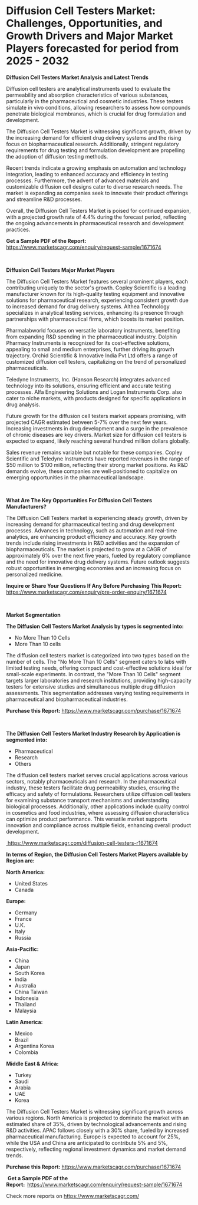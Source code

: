 <p><h1>Diffusion Cell Testers Market: Challenges, Opportunities, and Growth Drivers and Major Market Players forecasted for period from 2025 - 2032</h1></p><p><strong>Diffusion Cell Testers Market Analysis and Latest Trends</strong></p>
<p><p>Diffusion cell testers are analytical instruments used to evaluate the permeability and absorption characteristics of various substances, particularly in the pharmaceutical and cosmetic industries. These testers simulate in vivo conditions, allowing researchers to assess how compounds penetrate biological membranes, which is crucial for drug formulation and development.</p><p>The Diffusion Cell Testers Market is witnessing significant growth, driven by the increasing demand for efficient drug delivery systems and the rising focus on biopharmaceutical research. Additionally, stringent regulatory requirements for drug testing and formulation development are propelling the adoption of diffusion testing methods. </p><p>Recent trends indicate a growing emphasis on automation and technology integration, leading to enhanced accuracy and efficiency in testing processes. Furthermore, the advent of advanced materials and customizable diffusion cell designs cater to diverse research needs. The market is expanding as companies seek to innovate their product offerings and streamline R&D processes.</p><p>Overall, the Diffusion Cell Testers Market is poised for continued expansion, with a projected growth rate of 4.4% during the forecast period, reflecting the ongoing advancements in pharmaceutical research and development practices.</p></p>
<p><strong>Get a Sample PDF of the Report:&nbsp;</strong> <a href="https://www.marketscagr.com/enquiry/request-sample/1671674?utm_campaign=3188&utm_medium=2&utm_source=Github&utm_content=ia&utm_term=25032025&utm_id=diffusion-cell-testers">https://www.marketscagr.com/enquiry/request-sample/1671674</a></p>
<p>&nbsp;</p>
<p><strong>Diffusion Cell Testers Major Market Players</strong></p>
<p><p>The Diffusion Cell Testers Market features several prominent players, each contributing uniquely to the sector's growth. Copley Scientific is a leading manufacturer known for its high-quality testing equipment and innovative solutions for pharmaceutical research, experiencing consistent growth due to increased demand for drug delivery systems. Althea Technology specializes in analytical testing services, enhancing its presence through partnerships with pharmaceutical firms, which boosts its market position.</p><p>Pharmalabworld focuses on versatile laboratory instruments, benefiting from expanding R&D spending in the pharmaceutical industry. Dolphin Pharmacy Instruments is recognized for its cost-effective solutions, appealing to small and medium enterprises, further driving its growth trajectory. Orchid Scientific & Innovative India Pvt Ltd offers a range of customized diffusion cell testers, capitalizing on the trend of personalized pharmaceuticals.</p><p>Teledyne Instruments, Inc. (Hanson Research) integrates advanced technology into its solutions, ensuring efficient and accurate testing processes. Alfa Engineering Solutions and Logan Instruments Corp. also cater to niche markets, with products designed for specific applications in drug analysis.</p><p>Future growth for the diffusion cell testers market appears promising, with projected CAGR estimated between 5-7% over the next few years. Increasing investments in drug development and a surge in the prevalence of chronic diseases are key drivers. Market size for diffusion cell testers is expected to expand, likely reaching several hundred million dollars globally.</p><p>Sales revenue remains variable but notable for these companies. Copley Scientific and Teledyne Instruments have reported revenues in the range of $50 million to $100 million, reflecting their strong market positions. As R&D demands evolve, these companies are well-positioned to capitalize on emerging opportunities in the pharmaceutical landscape.</p></p>
<p>&nbsp;</p>
<p><strong>What Are The Key Opportunities For Diffusion Cell Testers Manufacturers?</strong></p>
<p><p>The Diffusion Cell Testers market is experiencing steady growth, driven by increasing demand for pharmaceutical testing and drug development processes. Advances in technology, such as automation and real-time analytics, are enhancing product efficiency and accuracy. Key growth trends include rising investments in R&D activities and the expansion of biopharmaceuticals. The market is projected to grow at a CAGR of approximately 6% over the next five years, fueled by regulatory compliance and the need for innovative drug delivery systems. Future outlook suggests robust opportunities in emerging economies and an increasing focus on personalized medicine.</p></p>
<p><strong>Inquire or Share Your Questions If Any Before Purchasing This Report:</strong> <a href="https://www.marketscagr.com/enquiry/pre-order-enquiry/1671674?utm_campaign=3188&utm_medium=2&utm_source=Github&utm_content=ia&utm_term=25032025&utm_id=diffusion-cell-testers">https://www.marketscagr.com/enquiry/pre-order-enquiry/1671674</a></p>
<p>&nbsp;</p>
<p><strong>Market Segmentation</strong></p>
<p><strong>The Diffusion Cell Testers Market Analysis by types is segmented into:</strong></p>
<p><ul><li>No More Than 10 Cells</li><li>More Than 10 cells</li></ul></p>
<p><p>The diffusion cell testers market is categorized into two types based on the number of cells. The "No More Than 10 Cells" segment caters to labs with limited testing needs, offering compact and cost-effective solutions ideal for small-scale experiments. In contrast, the "More Than 10 Cells" segment targets larger laboratories and research institutions, providing high-capacity testers for extensive studies and simultaneous multiple drug diffusion assessments. This segmentation addresses varying testing requirements in pharmaceutical and biopharmaceutical industries.</p></p>
<p><strong>Purchase this Report:&nbsp;</strong><a href="https://www.marketscagr.com/purchase/1671674?utm_campaign=3188&utm_medium=2&utm_source=Github&utm_content=ia&utm_term=25032025&utm_id=diffusion-cell-testers">https://www.marketscagr.com/purchase/1671674</a></p>
<p>&nbsp;</p>
<p><strong>The Diffusion Cell Testers Market Industry Research by Application is segmented into:</strong></p>
<p><ul><li>Pharmaceutical</li><li>Research</li><li>Others</li></ul></p>
<p><p>The diffusion cell testers market serves crucial applications across various sectors, notably pharmaceuticals and research. In the pharmaceutical industry, these testers facilitate drug permeability studies, ensuring the efficacy and safety of formulations. Researchers utilize diffusion cell testers for examining substance transport mechanisms and understanding biological processes. Additionally, other applications include quality control in cosmetics and food industries, where assessing diffusion characteristics can optimize product performance. This versatile market supports innovation and compliance across multiple fields, enhancing overall product development.</p></p>
<p><a href="https://www.marketscagr.com/diffusion-cell-testers-r1671674?utm_campaign=3188&utm_medium=2&utm_source=Github&utm_content=ia&utm_term=25032025&utm_id=diffusion-cell-testers">&nbsp;https://www.marketscagr.com/diffusion-cell-testers-r1671674</a></p>
<p><strong>In terms of Region, the Diffusion Cell Testers Market Players available by Region are:</strong></p>
<p>
    <p> <strong> North America: </strong>
        <ul>
            <li>United States</li>
            <li>Canada</li>
        </ul>
        </p> 
    <p> <strong> Europe: </strong>
        <ul>
            <li>Germany</li>
            <li>France</li>
            <li>U.K.</li>
            <li>Italy</li>
            <li>Russia</li>
        </ul>
        </p> 
    <p> <strong> Asia-Pacific: </strong>
        <ul>
            <li>China</li>
            <li>Japan</li>
            <li>South Korea</li>
            <li>India</li>
            <li>Australia</li>
            <li>China Taiwan</li>
            <li>Indonesia</li>
            <li>Thailand</li>
            <li>Malaysia</li>
        </ul>
        </p> 
    <p> <strong> Latin America: </strong>
        <ul>
            <li>Mexico</li>
            <li>Brazil</li>
            <li>Argentina Korea</li>
            <li>Colombia</li>
        </ul>
        </p> 
    <p> <strong> Middle East & Africa: </strong>
        <ul>
            <li>Turkey</li>
            <li>Saudi</li>
            <li>Arabia</li>
            <li>UAE</li>
            <li>Korea</li>
        </ul>
    </p>
    </p>
<p><p>The Diffusion Cell Testers Market is witnessing significant growth across various regions. North America is projected to dominate the market with an estimated share of 35%, driven by technological advancements and rising R&D activities. APAC follows closely with a 30% share, fueled by increased pharmaceutical manufacturing. Europe is expected to account for 25%, while the USA and China are anticipated to contribute 5% and 5%, respectively, reflecting regional investment dynamics and market demand trends.</p></p>
<p><strong>Purchase this Report: </strong><a href="https://www.marketscagr.com/purchase/1671674?utm_campaign=3188&utm_medium=2&utm_source=Github&utm_content=ia&utm_term=25032025&utm_id=diffusion-cell-testers">https://www.marketscagr.com/purchase/1671674</a></p>
<p>&nbsp;<strong>Get a Sample PDF of the Report:&nbsp;&nbsp;</strong><a href="https://www.marketscagr.com/enquiry/request-sample/1671674?utm_campaign=3188&utm_medium=2&utm_source=Github&utm_content=ia&utm_term=25032025&utm_id=diffusion-cell-testers">https://www.marketscagr.com/enquiry/request-sample/1671674</a></p>
<p><strong></strong></p>
<p>Check more reports on <a href="https://www.marketscagr.com/?utm_campaign=3188&utm_medium=2&utm_source=Github&utm_content=ia&utm_term=25032025&utm_id=diffusion-cell-testers">https://www.marketscagr.com/</a></p>